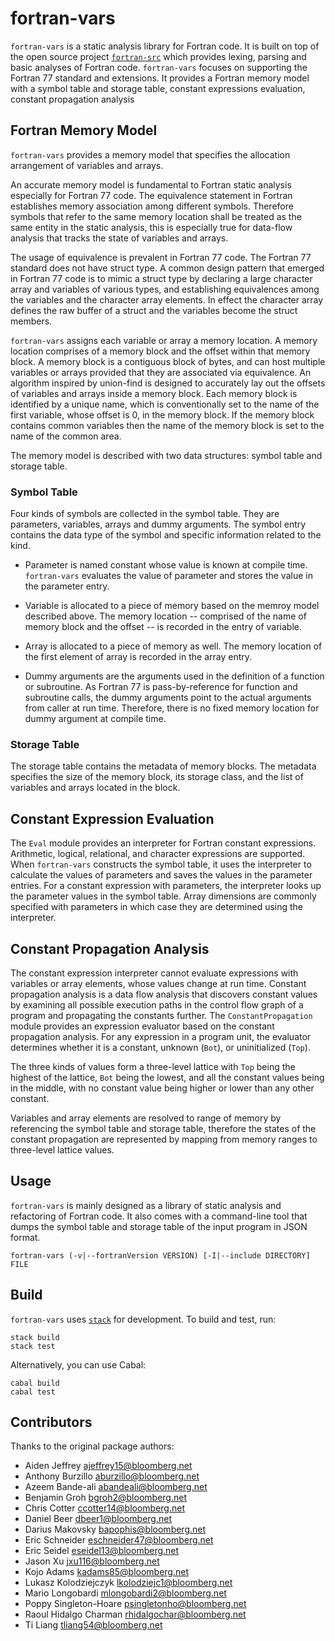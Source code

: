 # fortran-vars
`fortran-vars` is a static analysis library for Fortran code. It is built on top of the open source project [`fortran-src`](https://github.com/camfort/fortran-src) which provides lexing, parsing and basic analyses of Fortran code. `fortran-vars` focuses on supporting the Fortran 77 standard and extensions. It provides a Fortran memory model with a symbol table and storage table, constant expressions evaluation, constant propagation analysis

## Fortran Memory Model
`fortran-vars` provides a memory model that specifies the allocation arrangement of variables and arrays.

An accurate memory model is fundamental to Fortran static analysis especially for Fortran 77 code. The equivalence statement in Fortran establishes memory association among different symbols. Therefore symbols that refer to the same memory location shall be treated as the same entity in the static analysis, this is especially true for data-flow analysis that tracks the state of variables and arrays.

The usage of equivalence is prevalent in Fortran 77 code. The Fortran 77 standard does not have struct type. A common design pattern that emerged in Fortran 77 code is to mimic a struct type by declaring a large character array and variables of various types, and establishing equivalences among the variables and the character array elements. In effect the character array defines the raw buffer of a struct and the variables become the struct members.

`fortran-vars` assigns each variable or array a memory location. A memory location comprises of a memory block and the offset within that memory block. A memory block is a contiguous block of bytes, and can host multiple variables or arrays provided that they are associated via equivalence. An algorithm inspired by union-find is designed to accurately lay out the offsets of variables and arrays inside a memory block. Each memory block is identified by a unique name, which is conventionally set to the name of the first variable, whose offset is 0, in the memory block. If the memory block contains common variables then the name of the memory block is set to the name of the common area.

The memory model is described with two data structures: symbol table and storage table.

### Symbol Table
Four kinds of symbols are collected in the symbol table. They are parameters, variables, arrays and dummy arguments. The symbol entry contains the data type of the symbol and specific information related to the kind.

* Parameter is named constant whose value is known at compile time. `fortran-vars` evaluates the value of parameter and stores the value in the parameter entry.

* Variable is allocated to a piece of memory based on the memroy model described above. The memory location -- comprised of the name of memory block and the offset -- is recorded in the entry of variable.

* Array is allocated to a piece of memory as well. The memory location of the first element of array is recorded in the array entry.

* Dummy arguments are the arguments used in the definition of a function or subroutine. As Fortran 77 is pass-by-reference for function and subroutine calls, the dummy arguments point to the actual arguments from caller at run time. Therefore, there is no fixed memory location for dummy argument at compile time.

### Storage Table
The storage table contains the metadata of memory blocks. The metadata specifies the size of the memory block, its storage class, and the list of variables and arrays located in the block.

## Constant Expression Evaluation
The `Eval` module provides an interpreter for Fortran constant expressions. Arithmetic, logical, relational, and character expressions are supported. When `fortran-vars` constructs the symbol table, it uses the interpreter to calculate the values of parameters and saves the values in the parameter entries. For a constant expression with parameters, the interpreter looks up the parameter values in the symbol table. Array dimensions are commonly specified with parameters in which case they are determined using the interpreter.

## Constant Propagation Analysis
The constant expression interpreter cannot evaluate expressions with variables or array elements, whose values change at run time. Constant propagation analysis is a data flow analysis that discovers constant values by examining all possible execution paths in the control flow graph of a program and propagating the constants further. The `ConstantPropagation` module provides an expression evaluator based on the constant propagation analysis. For any expression in a program unit, the evaluator determines whether it is a constant, unknown (`Bot`), or uninitialized (`Top`).

The three kinds of values form a three-level lattice with `Top` being the highest of the lattice, `Bot` being the lowest, and all the constant values being in the middle, with no constant value being higher or lower than any other constant.

Variables and array elements are resolved to range of memory by referencing the symbol table and storage table, therefore the states of the constant propagation are represented by mapping from memory ranges to three-level lattice values.

## Usage
`fortran-vars` is mainly designed as a library of static analysis and refactoring of Fortran code. It also comes with a
command-line tool that dumps the symbol table and storage table of the input program in JSON format.

```
fortran-vars (-v|--fortranVersion VERSION) [-I|--include DIRECTORY] FILE
```

## Build
`fortran-vars` uses [`stack`](https://docs.haskellstack.org) for development. To build and test, run:

```
stack build
stack test
```

Alternatively, you can use Cabal:

```
cabal build
cabal test
```

## Contributors
Thanks to the original package authors:

  * Aiden Jeffrey <ajeffrey15@bloomberg.net>
  * Anthony Burzillo <aburzillo@bloomberg.net>
  * Azeem Bande-ali <abandeali@bloomberg.net>
  * Benjamin Groh <bgroh2@bloomberg.net>
  * Chris Cotter <ccotter14@bloomberg.net>
  * Daniel Beer <dbeer1@bloomberg.net>
  * Darius Makovsky <bapophis@bloomberg.net>
  * Eric Schneider <eschneider47@bloomberg.net>
  * Eric Seidel <eseidel13@bloomberg.net>
  * Jason Xu <jxu116@bloomberg.net>
  * Kojo Adams <kadams85@bloomberg.net>
  * Lukasz Kolodziejczyk <lkolodziejc1@bloomberg.net>
  * Mario Longobardi <mlongobardi2@bloomberg.net>
  * Poppy Singleton-Hoare <psingletonho@bloomberg.net>
  * Raoul Hidalgo Charman <rhidalgochar@bloomberg.net>
  * Ti Liang <tliang54@bloomberg.net>
